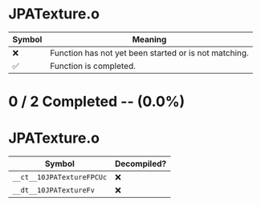 # JPATexture.o
| Symbol | Meaning 
| ------------- | ------------- 
| :x: | Function has not yet been started or is not matching. 
| :white_check_mark: | Function is completed. 


# 0 / 2 Completed -- (0.0%)
# JPATexture.o
| Symbol | Decompiled? |
| ------------- | ------------- |
| `__ct__10JPATextureFPCUc` | :x: |
| `__dt__10JPATextureFv` | :x: |

